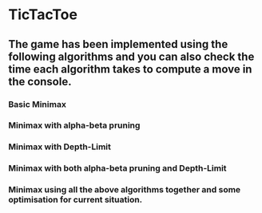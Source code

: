 # TicTacToe

## The game has been implemented using the following algorithms and you can also check the time each algorithm takes to compute a move in the console.

###		Basic Minimax

###		Minimax with alpha-beta pruning

###		Minimax with Depth-Limit

###		Minimax with both alpha-beta pruning and Depth-Limit

###		Minimax using all the above algorithms together and some optimisation for current situation.
